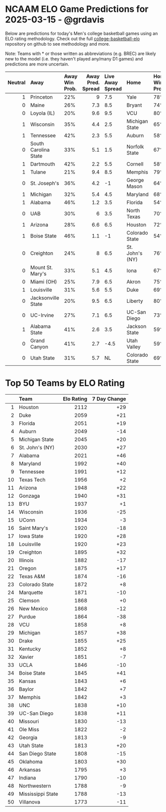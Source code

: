 # NCAAM ELO Game Predictions for 2025-03-15 - @grdavis
Below are predictions for today's Men's college basketball games using an ELO rating methodology. Check out the full [college-basketball-elo](https://github.com/grdavis/college-basketball-elo) repository on github to see methodology and more.

Note: Teams with * or those written as abbreviations (e.g. BREC) are likely new to the model (i.e. they haven't played any/many D1 games) and predictions are more uncertain.

|   Neutral | Away                 | Away Win Prob.   |   Away Pred. Spread | Live Away Spread   | Home            | Home Win Prob.   |   Home Pred. Spread |
|----------:|:---------------------|:-----------------|--------------------:|:-------------------|:----------------|:-----------------|--------------------:|
|         1 | Princeton            | 22%              |                 9   | 7.5                | Yale            | 78%              |                -9   |
|         0 | Maine                | 26%              |                 7.3 | 8.5                | Bryant          | 74%              |                -7.3 |
|         0 | Loyola (IL)          | 20%              |                 9.6 | 9.5                | VCU             | 80%              |                -9.6 |
|         1 | Wisconsin            | 35%              |                 4.4 | 2.5                | Michigan State  | 65%              |                -4.4 |
|         1 | Tennessee            | 42%              |                 2.3 | 5.5                | Auburn          | 58%              |                -2.3 |
|         0 | South Carolina State | 33%              |                 5.1 | 1.5                | Norfolk State   | 67%              |                -5.1 |
|         1 | Dartmouth            | 42%              |                 2.2 | 5.5                | Cornell         | 58%              |                -2.2 |
|         1 | Tulane               | 21%              |                 9.4 | 8.5                | Memphis         | 79%              |                -9.4 |
|         0 | St. Joseph's         | 36%              |                 4.2 | -1                 | George Mason    | 64%              |                -4.2 |
|         1 | Michigan             | 32%              |                 5.4 | 4.5                | Maryland        | 68%              |                -5.4 |
|         1 | Alabama              | 46%              |                 1.2 | 3.5                | Florida         | 54%              |                -1.2 |
|         0 | UAB                  | 30%              |                 6   | 3.5                | North Texas     | 70%              |                -6   |
|         1 | Arizona              | 28%              |                 6.6 | 6.5                | Houston         | 72%              |                -6.6 |
|         1 | Boise State          | 46%              |                 1.1 | -1                 | Colorado State  | 54%              |                -1.1 |
|         0 | Creighton            | 24%              |                 8   | 6.5                | St. John's (NY) | 76%              |                -8   |
|         0 | Mount St. Mary's     | 33%              |                 5.1 | 4.5                | Iona            | 67%              |                -5.1 |
|         0 | Miami (OH)           | 25%              |                 7.9 | 6.5                | Akron           | 75%              |                -7.9 |
|         1 | Louisville           | 31%              |                 5.6 | 5.5                | Duke            | 69%              |                -5.6 |
|         0 | Jacksonville State   | 20%              |                 9.5 | 6.5                | Liberty         | 80%              |                -9.5 |
|         0 | UC-Irvine            | 27%              |                 7.1 | 6.5                | UC-San Diego    | 73%              |                -7.1 |
|         1 | Alabama State        | 41%              |                 2.6 | 3.5                | Jackson State   | 59%              |                -2.6 |
|         0 | Grand Canyon         | 41%              |                 2.7 | -4.5               | Utah Valley     | 59%              |                -2.7 |
|         0 | Utah State           | 31%              |                 5.7 | NL                 | Colorado State  | 69%              |                -5.7 |

# Top 50 Teams by ELO Rating
|    | Team              |   Elo Rating |   7 Day Change |
|---:|:------------------|-------------:|---------------:|
|  1 | Houston           |         2112 |            +29 |
|  2 | Duke              |         2059 |            +21 |
|  3 | Florida           |         2051 |            +19 |
|  4 | Auburn            |         2049 |            -14 |
|  5 | Michigan State    |         2045 |            +20 |
|  6 | St. John's (NY)   |         2030 |            +27 |
|  7 | Alabama           |         2021 |            +46 |
|  8 | Maryland          |         1992 |            +40 |
|  9 | Tennessee         |         1991 |            +12 |
| 10 | Texas Tech        |         1956 |             +2 |
| 11 | Arizona           |         1948 |            +22 |
| 12 | Gonzaga           |         1940 |            +31 |
| 13 | BYU               |         1937 |             +1 |
| 14 | Wisconsin         |         1936 |            -25 |
| 15 | UConn             |         1934 |             -3 |
| 16 | Saint Mary's      |         1920 |            -18 |
| 17 | Iowa State        |         1920 |            +28 |
| 18 | Louisville        |         1920 |            +23 |
| 19 | Creighton         |         1895 |            +32 |
| 20 | Illinois          |         1882 |            -17 |
| 21 | Oregon            |         1875 |            +17 |
| 22 | Texas A&M         |         1874 |            -16 |
| 23 | Colorado State    |         1872 |             +8 |
| 24 | Marquette         |         1871 |            -10 |
| 25 | Clemson           |         1868 |             +0 |
| 26 | New Mexico        |         1868 |            -12 |
| 27 | Purdue            |         1864 |            -38 |
| 28 | VCU               |         1858 |             +8 |
| 29 | Michigan          |         1857 |            +38 |
| 30 | Drake             |         1855 |            +25 |
| 31 | Kentucky          |         1852 |             +8 |
| 32 | Xavier            |         1851 |             -7 |
| 33 | UCLA              |         1846 |            -10 |
| 34 | Boise State       |         1845 |            +41 |
| 35 | Kansas            |         1843 |             +6 |
| 36 | Baylor            |         1842 |             +7 |
| 37 | Memphis           |         1842 |             +3 |
| 38 | UNC               |         1838 |            +10 |
| 39 | UC-San Diego      |         1838 |            +11 |
| 40 | Missouri          |         1830 |            -13 |
| 41 | Ole Miss          |         1822 |             -2 |
| 42 | Georgia           |         1813 |             -9 |
| 43 | Utah State        |         1813 |            +20 |
| 44 | San Diego State   |         1808 |            -15 |
| 45 | Oklahoma          |         1803 |            +30 |
| 46 | Arkansas          |         1795 |             +3 |
| 47 | Indiana           |         1790 |            -10 |
| 48 | Northwestern      |         1788 |             -9 |
| 49 | Mississippi State |         1788 |            -13 |
| 50 | Villanova         |         1773 |            -11 |